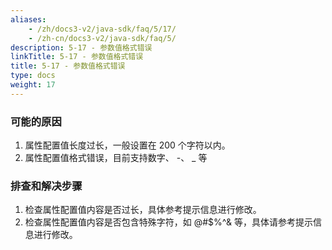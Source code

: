 ```yaml
---
aliases:
    - /zh/docs3-v2/java-sdk/faq/5/17/
    - /zh-cn/docs3-v2/java-sdk/faq/5/
description: 5-17 - 参数值格式错误
linkTitle: 5-17 - 参数值格式错误
title: 5-17 - 参数值格式错误
type: docs
weight: 17
---
```






### 可能的原因

1. 属性配置值长度过长，一般设置在 200 个字符以内。
2. 属性配置值格式错误，目前支持数字、 -、 _ 等

### 排查和解决步骤

1. 检查属性配置值内容是否过长，具体参考提示信息进行修改。
2. 检查属性配置值内容是否包含特殊字符，如 @#$%^& 等，具体请参考提示信息进行修改。